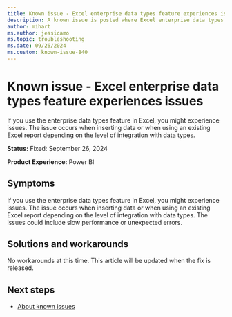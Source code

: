 ```yaml
---
title: Known issue - Excel enterprise data types feature experiences issues
description: A known issue is posted where Excel enterprise data types feature experiences issues.
author: mihart
ms.author: jessicamo
ms.topic: troubleshooting  
ms.date: 09/26/2024
ms.custom: known-issue-840
---
```


# Known issue - Excel enterprise data types feature experiences issues

If you use the enterprise data types feature in Excel, you might experience issues. The issue occurs when inserting data or when using an existing Excel report depending on the level of integration with data types.

**Status:** Fixed: September 26, 2024

**Product Experience:** Power BI

## Symptoms

If you use the enterprise data types feature in Excel, you might experience issues. The issue occurs when inserting data or when using an existing Excel report depending on the level of integration with data types. The issues could include slow performance or unexpected errors.

## Solutions and workarounds

No workarounds at this time. This article will be updated when the fix is released.

## Next steps

- [About known issues](https://support.fabric.microsoft.com/known-issues)
